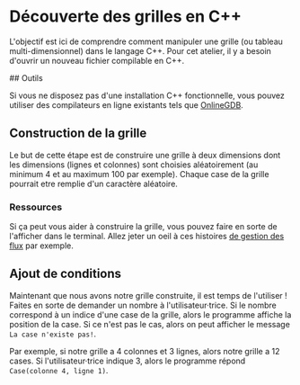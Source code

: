 # Découverte des grilles en C++

L'objectif est ici de comprendre comment manipuler une grille (ou tableau multi-dimensionnel) dans le langage C++.
Pour cet atelier, il y a besoin d'ouvrir un nouveau fichier compilable en C++.

## Outils

Si vous ne disposez pas d'une installation C++ fonctionnelle, vous pouvez utiliser
des compilateurs en ligne existants tels que [OnlineGDB](https://www.onlinegdb.com/online_c++_compiler).

## Construction de la grille

Le but de cette étape est de construire une grille à deux dimensions dont les
dimensions (lignes et colonnes) sont choisies aléatoirement (au minimum 4 et au maximum 100 par exemple). Chaque case de la grille pourrait etre remplie d'un caractère aléatoire.

### Ressources
Si ça peut vous aider à construire la grille, vous pouvez faire en sorte de l'afficher
dans le terminal. Allez jeter un oeil à ces histoires [de gestion des flux](https://fr.wikibooks.org/wiki/Programmation_C%2B%2B/Les_entr%C3%A9es-sorties) par exemple.

## Ajout de conditions

Maintenant que nous avons notre grille construite, il est temps de l'utiliser !
Faites en sorte de demander un nombre à l'utilisateur·trice. Si le nombre correspond
à un indice d'une case de la grille, alors le programme affiche la position de la case.
Si ce n'est pas le cas, alors on peut afficher le message `La case n'existe pas!`.

Par exemple, si notre grille a 4 colonnes et 3 lignes, alors notre grille a 12 cases.
Si l'utilisateur·trice indique 3, alors le programme répond `Case(colonne 4, ligne 1)`.
